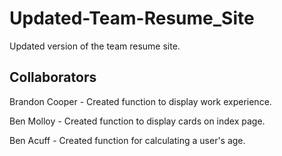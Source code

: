 # Updated-Team-Resume_Site
 Updated version of the team resume site.

## Collaborators
Brandon Cooper - Created function to display work experience.

Ben Molloy - Created function to display cards on index page.

Ben Acuff - Created function for calculating a user's age.
